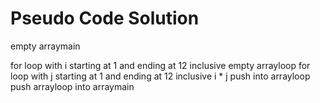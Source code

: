# Pseudo Code Solution
empty arraymain

for loop with i starting at 1 and ending at 12 inclusive
    empty arrayloop
    for loop with j starting at 1 and ending at 12 inclusive
        i * j
        push into arrayloop
    push arrayloop into arraymain